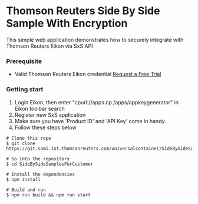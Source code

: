 # Thomson Reuters Side By Side Sample With Encryption

This simple web application demonstrates how to securely integrate with Thomson Reuters Eikon via SxS API

### Prerequisite
- Valid Thomson Reuters Eikon credential [Request a Free Trial](https://financial.thomsonreuters.com/en/products/tools-applications/trading-investment-tools/eikon-trading-software.html)

### Getting start
1. Login Eikon, then enter "cpurl://apps.cp./apps/appkeygenerator" in Eikon toolbar search
2. Register new SxS application
3. Make sure you have 'Product ID' and 'API Key' come in handy.
4. Follow these steps below

```
# Clone this repo
$ git clone https://git.sami.int.thomsonreuters.com/universalcontainer/SideBySideSamplesForCustomer.git

# Go into the repository
$ cd SideBySideSamplesForCustomer

# Install the dependencies
$ npm install

# Build and run
$ npm run build && npm run start
```
